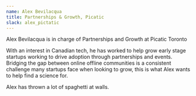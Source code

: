```yaml
---
name: Alex Bevilacqua
title: Partnerships & Growth, Picatic
slack: alex_pictatic
---
```


Alex Bevilacqua is in charge of  Partnerships and Growth at Picatic Toronto 
  
With an interest in Canadian tech, he has worked to help grow early stage startups working to drive adoption through partnerships and events. Bridging the gap between online offline communities is a consistent challenge many startups face when looking to grow, this is what Alex wants to help find a science for.  
  
Alex has thrown a lot of spaghetti at walls.
